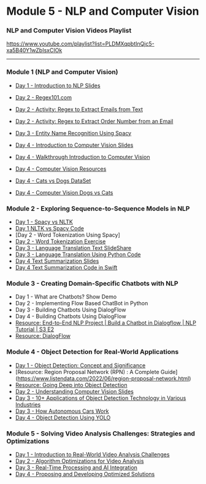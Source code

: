 # Module 5 - NLP and Computer Vision 

### NLP and Computer Vision Videos Playlist
https://www.youtube.com/playlist?list=PLDMXqpbtInQjc5-xa5B40Y1wZbIsxCIOk

---

### Module 1 (NLP and Computer Vision)


- [Day 1 - Introduction to NLP Slides](../Slides/NLPAndComputerVision/intro-nlp.key)
- [Day 2 - Regex101.com](https://regex101.com/)
- [Day 2 - Activity: Regex to Extract Emails from Text](resources/regex-to-extract-words-from-text.md)
- [Day 2 - Activity: Regex to Extract Order Number from an Email](resources/regex-extract-order-number.md)

- [Day 3 - Entity Name Recognition Using Spacy](resources/spacy.md)
- [Day 4 - Introduction to Computer Vision Slides](../Slides/NLPAndComputerVision/intro-computer-vision.key)
- [Day 4 - Walkthrough Introduction to Computer Vision]() 
- [Day 4 - Computer Vision Resources](https://builtin.com/machine-learning/computer-vision) 
- [Day 4 - Cats vs Dogs DataSet](https://www.kaggle.com/datasets/samuelcortinhas/cats-and-dogs-image-classification)
- [Day 4 - Computer Vision Dogs vs Cats](resources/cats-dogs-classification.ipynb)

### Module 2 - Exploring Sequence-to-Sequence Models in NLP 

- [Day 1 - Spacy vs NLTK](../Slides/spacy-vs-nltk.key)
- [Day 1 NLTK vs Spacy Code ](resources/nltk-vs-spacy.ipynb)
- [Day 2 - Word Tokenization Using Spacy]
- [Day 2 - Word Tokenization Exercise](resources/word-tokenization-using-spacy.md)
- [Day 3 - Language Translation Text SlideShare](../Slides/language-translation.key) 
- [Day 3 - Language Translation Using Python Code](resources/language-translation.ipynb)
- [Day 4 Text Summarization Slides](../Slides/intro-text-summarization.key) 
- [Day 4 Text Summarization Code in Swift](resources/SummarizationApp/)

### Module 3 -  Creating Domain-Specific Chatbots with NLP

-  Day 1 - What are Chatbots? Show Demo
-  Day 2 - Implementing Flow Based ChatBot in Python
-  Day 3 - Building Chatbots Using DialogFlow
-  Day 4 - Building Chatbots Using DialogFlow
- [Resource: End-to-End NLP Project | Build a Chatbot in Dialogflow | NLP Tutorial | S3 E2](https://youtu.be/2e5pQqBvGco?si=ngV4JXZVPBx7L29y)
- [Resource: DialogFlow](https://cloud.google.com/dialogflow?hl=en)

### Module 4 - Object Detection for Real-World Applications

- [Day 1 - Object Detection: Concept and Significance](../Slides/introduction-to-object-detection.key)
- [Resource: Region Proposal Network (RPN) : A Complete Guide]
(https://www.listendata.com/2022/06/region-proposal-network.html)
- [Resource: Going Deep into Object Detection](https://towardsdatascience.com/going-deep-into-object-detection-bed442d92b34)
- [Day 2 - Understanding Computer Vision Slides](../Slides/introduction-computer-vision.key) 
- [Day 3 - 10+ Applications of Object Detection Technology in Various Industries](https://smarttek.solutions/blog/object-detection-technology/)
- [Day 3 - How Autonomous Cars Work](../Slides/how-autonomous-cars-work.key)
- [Day 4 - Object Detection Using YOLO](resources/object-detection.ipynb)

### Module 5 - Solving Video Analysis Challenges: Strategies and Optimizations 
  
- [Day 1 - Introduction to Real-World Video Analysis Challenges](../Slides/day1-real-world-video-challenges.key)
- [Day 2 - Algorithm Optimizations for Video Analysis](../Slides/day2-algo-optimizations.key)
- [Day 3 - Real-Time Processing and AI Integration](../Slides/day3-realtime-processing.key)
- [Day 4 - Proposing and Developing Optimized Solutions](../slides/AAIS-322-Module5-Lecture4.key)  